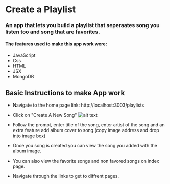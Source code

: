 # Create a Playlist

### An app that lets you build a playlist that seperaates song you listen too and song that are favorites.

#### The features used to make this app work were:
- JavaScript
- Css
- HTML
- JSX
- MongoDB



## Basic Instructions to make App work

* Navigate to the home page link: http://localhost:3003/playlists

* Click on "Create A New Song"
![alt text](/Users/toosh23/Desktop/software_classwork/unit_2/playlists/images/Screen)

* Follow the prompt, enter title of the song, enter artist of the song and an extra feature add album cover to song.(copy image address and drop into image box)

* Once you song is created you can view the song you added with the album image.

* You can also view the favorite songs and non favored songs on index page.

* Navigate through the links to get to diffrent pages.
